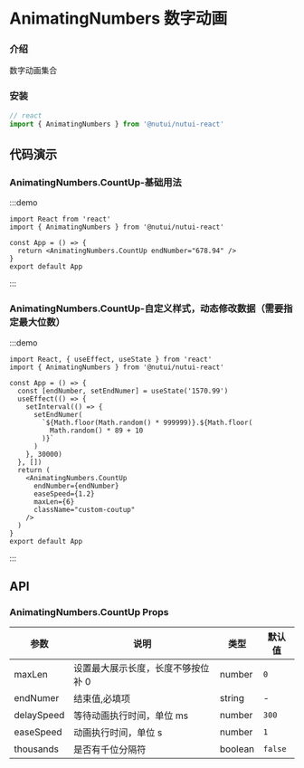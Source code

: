 # AnimatingNumbers 数字动画

### 介绍

数字动画集合

### 安装

```javascript
// react
import { AnimatingNumbers } from '@nutui/nutui-react'
```

## 代码演示

### AnimatingNumbers.CountUp-基础用法

:::demo

```tsx
import React from 'react'
import { AnimatingNumbers } from '@nutui/nutui-react'

const App = () => {
  return <AnimatingNumbers.CountUp endNumber="678.94" />
}
export default App
```

:::

### AnimatingNumbers.CountUp-自定义样式，动态修改数据（需要指定最大位数）

:::demo

```tsx
import React, { useEffect, useState } from 'react'
import { AnimatingNumbers } from '@nutui/nutui-react'

const App = () => {
  const [endNumber, setEndNumer] = useState('1570.99')
  useEffect(() => {
    setInterval(() => {
      setEndNumer(
        `${Math.floor(Math.random() * 999999)}.${Math.floor(
          Math.random() * 89 + 10
        )}`
      )
    }, 30000)
  }, [])
  return (
    <AnimatingNumbers.CountUp
      endNumber={endNumber}
      easeSpeed={1.2}
      maxLen={6}
      className="custom-coutup"
    />
  )
}
export default App
```

:::

## API

### AnimatingNumbers.CountUp Props

| 参数       | 说明                               | 类型    | 默认值 |
| ---------- | ---------------------------------- | ------- | ------ |
| maxLen     | 设置最大展示长度，长度不够按位补 0 | number  | `0`      |
| endNumer   | 结束值,必填项                      | string  | -     |
| delaySpeed | 等待动画执行时间，单位 ms          | number  | `300`    |
| easeSpeed  | 动画执行时间，单位 s               | number  | `1`      |
| thousands  | 是否有千位分隔符                   | boolean | `false`  |
